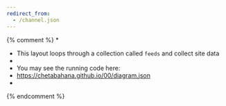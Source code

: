 ```yaml
---
redirect_from:
  - /channel.json
---
```

{% comment %}
*
*  This layout loops through a collection called `feeds` and collect site data 
*
*  You may see the running code here:
*  https://chetabahana.github.io/00/diagram.json
*
{% endcomment %}

